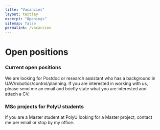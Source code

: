 ```yaml
---
title: "Vacancies"
layout: textlay
excerpt: "Openings"
sitemap: false
permalink: /vacancies
---
```


# Open positions


<!-- We are always looking for new group members with passion, talent, and grit! You will have the chance to work on the grand challenges of condensed matter physics, often at the interface of instrumental design and new physics. You will be involved in determining the important and interesting questions, creating and improving instrumental setups, performing measurements, and making discoveries. -->

### Current open positions
<!-- We currently don't have funding for additional PhD students. We can only welcome **exchange studnets**. -->


We are looking for Postdoc or research assistant who has a background in UAV/robotics/control/planning. If you are interested in working with us, please send me an email and briefly state what you are interested and attach a CV.

<!-- ### Applications for PhD and Postdoc positions
If you are interested in working with us as a PhD student or postdoc, please send me an [email](mailto:milan.allan@gmail.com). State briefly why you are interested and attach a CV, including information about the grades you had as an undergraduate. No need for a separate cover letter or certificates. **Important**: please insert _"Application PhD"_ or _"Application Postdoc"_ in the subject line. If you are applying to a specific advertisement, note this in your email. -->

### MSc projects for PolyU students
If you are a Master student at PolyU looking for a Master project, contact me per email or stop by my office.

<!-- ### Bsc / Master students from elsewhere
If you are interested in pursuing a Master degree at Leiden University, see [mastersinleiden.nl](http://www.mastersinleiden.nl/programmes/physics/en/introduction). Sometimes, we take master students or summer interns if we get exceptional applicants (this usually means very good grades and a personal recommendation). -->